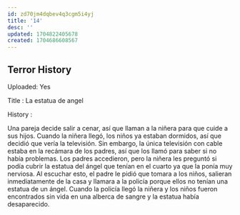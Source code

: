 ```yaml
---
id: zd70jm4dqbev4q3cgm5i4yj
title: '14'
desc: ''
updated: 1704822405678
created: 1704686608567
---
```


## Terror History

Uploaded: Yes

Title :  La estatua de angel

History :

Una pareja decide salir a cenar, así que llaman a la niñera para que cuide a sus hijos. Cuando la niñera llegó, los niños ya estaban dormidos, así que decidió que vería la televisión. Sin embargo, la única televisión con cable estaba en la recámara de los padres, así que los llamó para saber si no había problemas. Los padres accedieron, pero la niñera les preguntó si podía cubrir la estatua del ángel que tenían en el cuarto ya que la ponía muy nerviosa. Al escuchar esto, el padre le pidió que tomara a los niños, salieran inmediatamente de la casa y llamara a la policía porque ellos no tenían una estatua de un ángel. Cuando la policía llegó la niñera y los niños fueron encontrados sin vida en una alberca de sangre y la estatua había desaparecido.